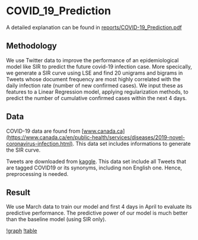 # COVID_19_Prediction

A detailed explanation can be found in [reports/COVID-19_Prediction.pdf](./reports/COVID-19_Prediction.pdf)

## Methodology

We use Twitter data to improve the performance of an epidemiological model like SIR to predict the future covid-19 infection case. More specically, we generate a SIR curve using LSE and find 20 unigrams and bigrams in Tweets whose document frequency are most highly correlated with the daily infection rate (number of new confirmed cases). We input these as features to a Linear Regression model, applying regularization methods, to predict the number of cumulative confirmed cases within the next 4 days.

## Data

COVID-19 data are found from [www.canada.ca](https://www.canada.ca/en/public-health/services/diseases/2019-novel-coronavirus-infection.html). This data set includes informations to generate the SIR curve.

Tweets are downloaded from [kaggle](https://www.kaggle.com/smid80/coronavirus-covid19-tweets). This data set include all Tweets that are tagged COVID19 or its synonyms, including non English one. Hence, preprocessing is needed.

## Result

We use March data to train our model and first 4 days in April to evaluate its predictive performance. The predictive power of our model is much better than the baseline model (using SIR only).

[!graph](./reports/img/image1.pdf)
[!table](./reports/img/image2.pdf)


